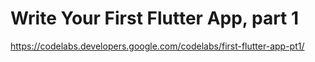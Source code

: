 # Write Your First Flutter App, part 1

https://codelabs.developers.google.com/codelabs/first-flutter-app-pt1/
